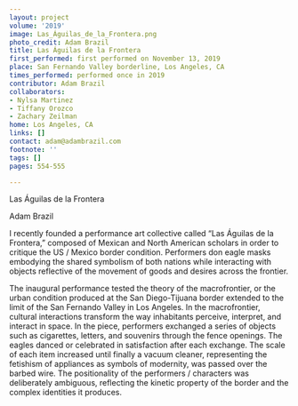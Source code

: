 ```yaml
---
layout: project
volume: '2019'
image: Las_Águilas_de_la_Frontera.png
photo_credit: Adam Brazil
title: Las Águilas de la Frontera
first_performed: first performed on November 13, 2019
place: San Fernando Valley borderline, Los Angeles, CA
times_performed: performed once in 2019
contributor: Adam Brazil
collaborators:
- Nylsa Martinez
- Tiffany Orozco
- Zachary Zeilman
home: Los Angeles, CA
links: []
contact: adam@adambrazil.com
footnote: ''
tags: []
pages: 554-555

---
```


Las Águilas de la Frontera

Adam Brazil

I recently founded a performance art collective called “Las Águilas de la Frontera,” composed of Mexican and North American scholars in order to critique the US / Mexico border condition. Performers don eagle masks embodying the shared symbolism of both nations while interacting with objects reflective of the movement of goods and desires across the frontier.

The inaugural performance tested the theory of the macrofrontier, or the urban condition produced at the San Diego-Tijuana border extended to the limit of the San Fernando Valley in Los Angeles. In the macrofrontier, cultural interactions transform the way inhabitants perceive, interpret, and interact in space. In the piece, performers exchanged a series of objects such as cigarettes, letters, and souvenirs through the fence openings. The eagles danced or celebrated in satisfaction after each exchange. The scale of each item increased until finally a vacuum cleaner, representing the fetishism of appliances as symbols of modernity, was passed over the barbed wire. The positionality of the performers / characters was deliberately ambiguous, reflecting the kinetic property of the border and the complex identities it produces.
